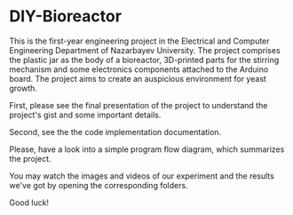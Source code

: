 # DIY-Bioreactor

This is the first-year engineering project in the Electrical and Computer Engineering Department of Nazarbayev University. The project comprises the plastic jar as the body of a bioreactor, 3D-printed parts for the stirring mechanism and some electronics components attached to the Arduino board. The project aims to create an auspicious environment for yeast growth.

First, please see the final presentation of the project to understand the project's gist and some important details.


Second, see the the code implementation documentation.



Please, have a look into a simple program flow diagram, which summarizes the project.



You may watch the images and videos of our experiment and the results we've got by opening the corresponding folders.



Good luck!
